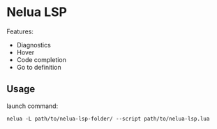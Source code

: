 Nelua LSP
=========

Features:
* Diagnostics
* Hover
* Code completion
* Go to definition

## Usage

launch command:
```
nelua -L path/to/nelua-lsp-folder/ --script path/to/nelua-lsp.lua
```
